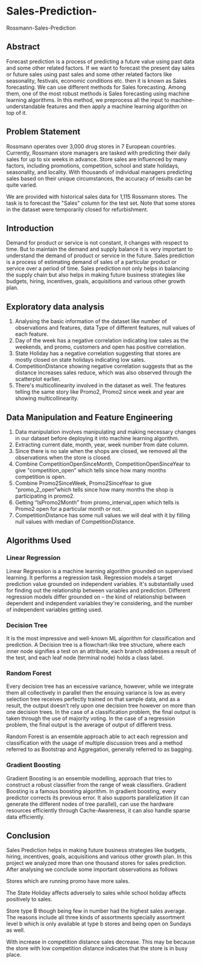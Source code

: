 # Sales-Prediction-
Rossmann-Sales-Prediction
## Abstract
Forecast prediction is a process of predicting a future value using past data and some other related factors. If we want to forecast the present day sales or future sales using past sales and some other related factors like seasonality, festivals, economic conditions etc. then it is known as Sales forecasting. We can use different methods for Sales forecasting. Among them, one of the most robust methods is Sales forecasting using machine learning algorithms. In this method, we preprocess all the input to machine-understandable features and then apply a machine learning algorithm on top of it.

## Problem Statement
Rossmann operates over 3,000 drug stores in 7 European countries. Currently, Rossmann store managers are tasked with predicting their daily sales for up to six weeks in advance. Store sales are influenced by many factors, including promotions, competition, school and state holidays, seasonality, and locality. With thousands of individual managers predicting sales based on their unique circumstances, the accuracy of results can be quite varied.

We are provided with historical sales data for 1,115 Rossmann stores. The task is to forecast the "Sales" column for the test set. Note that some stores in the dataset were temporarily closed for refurbishment.

## Introduction
Demand for product or service is not constant, it changes with respect to time. But to maintain the demand and supply balance it is very important to understand the demand of product or service in the future. Sales prediction is a process of estimating demand of sales of a particular product or service over a period of time.
Sales prediction not only helps in balancing the supply chain but also helps in making future business strategies like budgets, hiring, incentives, goals, acquisitions and various other growth plan.

## Exploratory data analysis
1. Analysing the basic information of the dataset like number of observations and features, data Type of different features, null values of each feature.
2. Day of the week has a negative correlation indicating low sales as the weekends, and promo, customers and open has positive correlation.
3. State Holiday has a negative correlation suggesting that stores are mostly closed on state holidays indicating low sales.
4. CompetitionDistance showing negative correlation suggests that as the distance increases sales reduce, which was also observed through the scatterplot earlier.
5. There's multicollinearity involved in the dataset as well. The features telling the same story like Promo2, Promo2 since week and year are showing multicollinearity.
## Data Manipulation and Feature Engineering
1. Data manipulation involves manipulating and making necessary changes in our dataset before deploying it into machine learning algorithm.
2. Extracting current date, month, year, week number from date column.
3. Since there is no sale when the shops are closed, we removed all the observations when the store is closed.
4. Combine CompetitionOpenSinceMonth, CompetitionOpenSinceYear to give "competition_open” which tells since how many months competition is open.
5. Combine Promo2SinceWeek, Promo2SinceYear to give "promo_2_open“which tells since how many months the shop is participating in promo2.
6. Getting “IsPromo2Month” from promo_interval_open which tells is Promo2 open for a particular month or not.
7. CompetitionDistance has some null values we will deal with it by filling null values with median of CompetitionDistance.
## Algorithms Used
### Linear Regression
Linear Regression is a machine learning algorithm grounded on supervised learning. It performs a regression task. Regression models a target prediction value grounded on independent variables. It's substantially used for finding out the relationship between variables and prediction. Different regression models differ grounded on – the kind of relationship between dependent and independent variables they're considering, and the number of independent variables getting used.

### Decision Tree
It is the most impressive and well-known ML algorithm for classification and prediction. A Decision tree is a flowchart-like tree structure, where each inner node signifies a test on an attribute, each branch addresses a result of the test, and each leaf node (terminal node) holds a class label.

### Random Forest
Every decision tree has an excessive variance, however, while we integrate them all collectively in parallel then the ensuing variance is low as every selection tree receives perfectly trained on that sample data, and as a result, the output doesn’t rely upon one decision tree however on more than one decision trees. In the case of a classification problem, the final output is taken through the use of majority voting. In the case of a regression problem, the final output is the average of output of different tress.

Random Forest is an ensemble approach able to act each regression and classification with the usage of multiple discussion trees and a method referred to as Bootstrap and Aggregation, generally referred to as bagging.

### Gradient Boosting
Gradient Boosting is an ensemble modelling, approach that tries to construct a robust classifier from the range of weak classifiers. Gradient Boosting is a famous boosting algorithm. In gradient boosting, every predictor corrects its previous error. It also supports parallelization (it can generate the different nodes of tree parallel), can use the hardware resources efficiently through Cache-Awareness, it can also handle sparse data efficiently.

## Conclusion
Sales Prediction helps in making future business strategies like budgets, hiring, incentives, goals, acquisitions and various other growth plan. In this project we analyzed more than one thousand stores for sales prediction. After analysing we conclude some important observations as follows

Stores which are running promo have more sales.

The State Holiday affects adversely to sales while school holiday affects positively to sales.

Store type B though being few in number had the highest sales average. The reasons include all three kinds of assortments specially assortment level b which is only
available at type b stores and being open on Sundays as well.

With increase in competition distance sales decrease. This may be because the store with low competition distance indicates that the store is in busy place.
